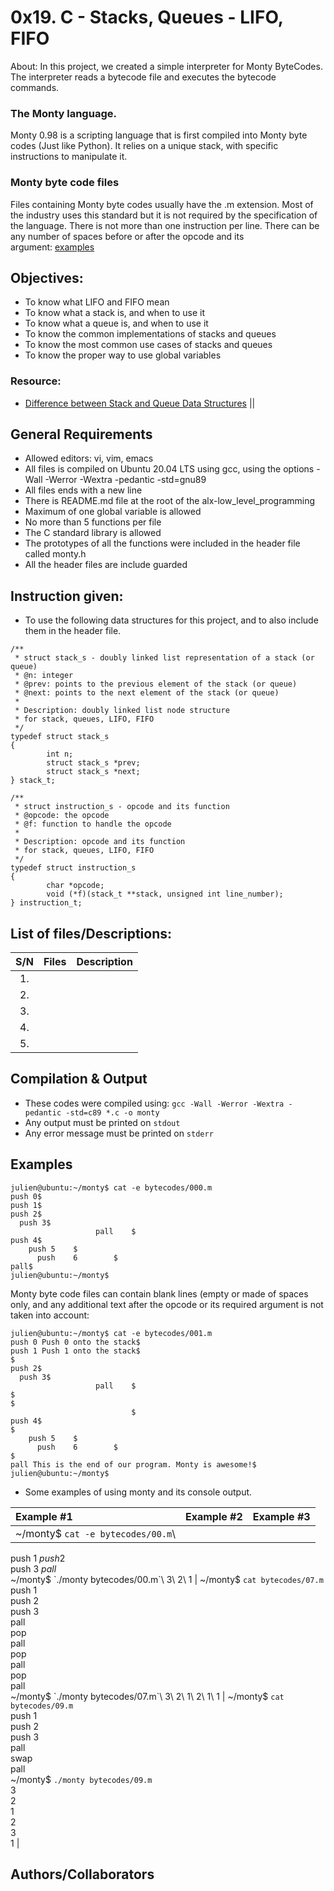 0x19. C - Stacks, Queues - LIFO, FIFO
=====================================

About: In this project, we created a simple interpreter for Monty ByteCodes. The interpreter reads a bytecode file and executes the bytecode commands.

### [](https://github.com/Dikachis/monty#the-monty-language)The Monty language.

Monty 0.98 is a scripting language that is first compiled into Monty byte codes (Just like Python). It relies on a unique stack, with specific instructions to manipulate it.

### [](https://github.com/Dikachis/monty#monty-byte-code-files)Monty byte code files

Files containing Monty byte codes usually have the .m extension. Most of the industry uses this standard but it is not required by the specification of the language. There is not more than one instruction per line. There can be any number of spaces before or after the opcode and its argument: [examples](https://github.com/Dikachis/monty#Examples)

[](https://github.com/Dikachis/monty#objectives)Objectives:
----------------------------------------------------------

-   To know what LIFO and FIFO mean
-   To know what a stack is, and when to use it
-   To know what a queue is, and when to use it
-   To know the common implementations of stacks and queues
-   To know the most common use cases of stacks and queues
-   To know the proper way to use global variables

### [](https://github.com/Dikachis/monty#resource)Resource:

-   [Difference between Stack and Queue Data Structures](https://www.geeksforgeeks.org/difference-between-stack-and-queue-data-structures/) ||

[](https://github.com/Dikachis/monty#general-requirements)General Requirements
------------------------------------------------------------------------------

-   Allowed editors: vi, vim, emacs
-   All files is compiled on Ubuntu 20.04 LTS using gcc, using the options -Wall -Werror -Wextra -pedantic -std=gnu89
-   All files ends with a new line
-   There is README.md file at the root of the alx-low_level_programming
-   Maximum of one global variable is allowed
-   No more than 5 functions per file
-   The C standard library is allowed
-   The prototypes of all the functions were included in the header file called monty.h
-   All the header files are include guarded

[](https://github.com/Dikachis/monty#instruction-given)Instruction given:
-------------------------------------------------------------------------

-   To use the following data structures for this project, and to also include them in the header file.

```
/**
 * struct stack_s - doubly linked list representation of a stack (or queue)
 * @n: integer
 * @prev: points to the previous element of the stack (or queue)
 * @next: points to the next element of the stack (or queue)
 *
 * Description: doubly linked list node structure
 * for stack, queues, LIFO, FIFO
 */
typedef struct stack_s
{
        int n;
        struct stack_s *prev;
        struct stack_s *next;
} stack_t;

```

```
/**
 * struct instruction_s - opcode and its function
 * @opcode: the opcode
 * @f: function to handle the opcode
 *
 * Description: opcode and its function
 * for stack, queues, LIFO, FIFO
 */
typedef struct instruction_s
{
        char *opcode;
        void (*f)(stack_t **stack, unsigned int line_number);
} instruction_t;

```

[](https://github.com/Dikachis/monty#list-of-filesdescriptions)List of files/Descriptions:
------------------------------------------------------------------------------------------

| S/N | Files | Description |
| :-: | --: | --- |
| 1. |  |  |
| 2. |  |  |
| 3. |  |  |
| 4. |  |  |
| 5. |  |  |

[](https://github.com/Dikachis/monty#compilation--output)Compilation & Output
-----------------------------------------------------------------------------

-   These codes were compiled using: `gcc -Wall -Werror -Wextra -pedantic -std=c89 *.c -o monty`
-   Any output must be printed on `stdout`
-   Any error message must be printed on `stderr`

[](https://github.com/Dikachis/monty#examples)Examples
------------------------------------------------------

```
julien@ubuntu:~/monty$ cat -e bytecodes/000.m
push 0$
push 1$
push 2$
  push 3$
                   pall    $
push 4$
    push 5    $
      push    6        $
pall$
julien@ubuntu:~/monty$

```

Monty byte code files can contain blank lines (empty or made of spaces only, and any additional text after the opcode or its required argument is not taken into account:

```
julien@ubuntu:~/monty$ cat -e bytecodes/001.m
push 0 Push 0 onto the stack$
push 1 Push 1 onto the stack$
$
push 2$
  push 3$
                   pall    $
$
$
                           $
push 4$
$
    push 5    $
      push    6        $
$
pall This is the end of our program. Monty is awesome!$
julien@ubuntu:~/monty$

```

-   Some examples of using monty and its console output.

| Example #1 | Example #2 | Example #3 |
| :-- | :-- | :-- |
| ~/monty$ `cat -e bytecodes/00.m`\
push 1$\
push 2$\
push 3$\
pall$\
~/monty$ `./monty bytecodes/00.m`\
3\
2\
1 | ~/monty$ `cat bytecodes/07.m`\
push 1\
push 2\
push 3\
pall\
pop\
pall\
pop\
pall\
pop\
pall\
~/monty$ `./monty bytecodes/07.m`\
3\
2\
1\
2\
1\
1 | ~/monty$ `cat bytecodes/09.m`\
push 1\
push 2\
push 3\
pall\
swap\
pall\
~/monty$ `./monty bytecodes/09.m`\
3\
2\
1\
2\
3\
1 |

[](https://github.com/nzomorian)Authors/Collaborators
-------------------------------------------------------------------------------
